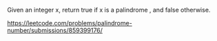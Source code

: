 Given an integer x, return true if x is a 
palindrome
, and false otherwise.

https://leetcode.com/problems/palindrome-number/submissions/859399176/